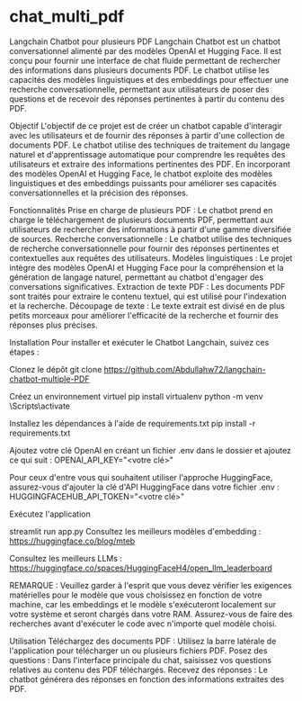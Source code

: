 # chat_multi_pdf

Langchain Chatbot pour plusieurs PDF
Langchain Chatbot est un chatbot conversationnel alimenté par des modèles OpenAI et Hugging Face. Il est conçu pour fournir une interface de chat fluide permettant de rechercher des informations dans plusieurs documents PDF. 
Le chatbot utilise les capacités des modèles linguistiques et des embeddings pour effectuer une recherche conversationnelle, permettant aux utilisateurs de poser des questions et de recevoir des réponses pertinentes à partir du contenu des PDF.

Objectif
L'objectif de ce projet est de créer un chatbot capable d'interagir avec les utilisateurs et de fournir des réponses à partir d'une collection de documents PDF. 
Le chatbot utilise des techniques de traitement du langage naturel et d'apprentissage automatique pour comprendre les requêtes des utilisateurs et extraire des informations pertinentes des PDF. 
En incorporant des modèles OpenAI et Hugging Face, le chatbot exploite des modèles linguistiques et des embeddings puissants pour améliorer ses capacités conversationnelles et la précision des réponses.

Fonctionnalités
Prise en charge de plusieurs PDF : Le chatbot prend en charge le téléchargement de plusieurs documents PDF, permettant aux utilisateurs de rechercher des informations à partir d'une gamme diversifiée de sources.
Recherche conversationnelle : Le chatbot utilise des techniques de recherche conversationnelle pour fournir des réponses pertinentes et contextuelles aux requêtes des utilisateurs.
Modèles linguistiques : Le projet intègre des modèles OpenAI et Hugging Face pour la compréhension et la génération de langage naturel, permettant au chatbot d'engager des conversations significatives.
Extraction de texte PDF : Les documents PDF sont traités pour extraire le contenu textuel, qui est utilisé pour l'indexation et la recherche.
Découpage de texte : Le texte extrait est divisé en de plus petits morceaux pour améliorer l'efficacité de la recherche et fournir des réponses plus précises.

Installation
Pour installer et exécuter le Chatbot Langchain, suivez ces étapes :

Clonez le dépôt
git clone https://github.com/Abdullahw72/langchain-chatbot-multiple-PDF

Créez un environnement virtuel
pip install virtualenv
python<version> -m venv <nom-environnement-virtuel>
<nom-environnement-virtuel>\Scripts\activate

Installez les dépendances à l'aide de requirements.txt
pip install -r requirements.txt

Ajoutez votre clé OpenAI en créant un fichier .env dans le dossier et ajoutez ce qui suit :
OPENAI_API_KEY="<votre clé>"

Pour ceux d'entre vous qui souhaitent utiliser l'approche HuggingFace, assurez-vous d'ajouter la clé d'API HuggingFace dans votre fichier .env :
HUGGINGFACEHUB_API_TOKEN="<votre clé>"

Exécutez l'application

streamlit run app.py
Consultez les meilleurs modèles d'embedding : https://huggingface.co/blog/mteb

Consultez les meilleurs LLMs : https://huggingface.co/spaces/HuggingFaceH4/open_llm_leaderboard

REMARQUE : Veuillez garder à l'esprit que vous devez vérifier les exigences matérielles pour le modèle que vous choisissez en fonction de votre machine, 
car les embeddings et le modèle s'exécuteront localement sur votre système et seront chargés dans votre RAM. Assurez-vous de faire des recherches avant d'exécuter le code avec n'importe quel modèle choisi.

Utilisation
Téléchargez des documents PDF : Utilisez la barre latérale de l'application pour télécharger un ou plusieurs fichiers PDF.
Posez des questions : Dans l'interface principale du chat, saisissez vos questions relatives au contenu des PDF téléchargés.
Recevez des réponses : Le chatbot générera des réponses en fonction des informations extraites des PDF.
